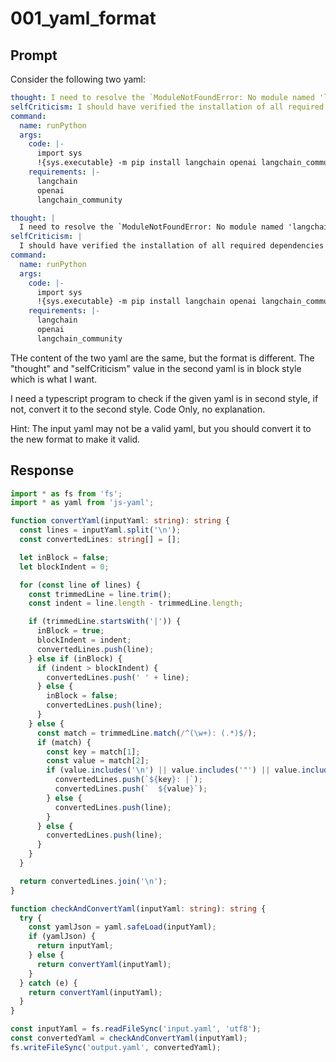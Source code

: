 # 001_yaml_format

## Prompt

Consider the following two yaml:

```yaml
thought: I need to resolve the `ModuleNotFoundError: No module named 'langchain_community'` error by ensuring that all necessary dependencies are correctly installed.
selfCriticism: I should have verified the installation of all required dependencies before running the code.
command:
  name: runPython
  args:
    code: |-
      import sys
      !{sys.executable} -m pip install langchain openai langchain_community
    requirements: |-
      langchain
      openai
      langchain_community
```

```yaml
thought: |
  I need to resolve the `ModuleNotFoundError: No module named 'langchain_community'` error by ensuring that all necessary dependencies are correctly installed.
selfCriticism: |
  I should have verified the installation of all required dependencies before running the code.
command:
  name: runPython
  args:
    code: |-
      import sys
      !{sys.executable} -m pip install langchain openai langchain_community
    requirements: |-
      langchain
      openai
      langchain_community
```

THe content of the two yaml are the same, but the format is different. The "thought" and "selfCriticism" value in the second yaml is in block style which is what I want. 

I need a typescript program to check if the given yaml is in second style, if not, convert it to the second style. Code Only, no explanation.

Hint: The input yaml may not be a valid yaml, but you should convert it to the new format to make it valid.

## Response

```typescript
import * as fs from 'fs';
import * as yaml from 'js-yaml';

function convertYaml(inputYaml: string): string {
  const lines = inputYaml.split('\n');
  const convertedLines: string[] = [];

  let inBlock = false;
  let blockIndent = 0;

  for (const line of lines) {
    const trimmedLine = line.trim();
    const indent = line.length - trimmedLine.length;

    if (trimmedLine.startsWith('|')) {
      inBlock = true;
      blockIndent = indent;
      convertedLines.push(line);
    } else if (inBlock) {
      if (indent > blockIndent) {
        convertedLines.push(' ' + line);
      } else {
        inBlock = false;
        convertedLines.push(line);
      }
    } else {
      const match = trimmedLine.match(/^(\w+): (.*)$/);
      if (match) {
        const key = match[1];
        const value = match[2];
        if (value.includes('\n') || value.includes('"') || value.includes("'")) {
          convertedLines.push(`${key}: |`);
          convertedLines.push(`  ${value}`);
        } else {
          convertedLines.push(line);
        }
      } else {
        convertedLines.push(line);
      }
    }
  }

  return convertedLines.join('\n');
}

function checkAndConvertYaml(inputYaml: string): string {
  try {
    const yamlJson = yaml.safeLoad(inputYaml);
    if (yamlJson) {
      return inputYaml;
    } else {
      return convertYaml(inputYaml);
    }
  } catch (e) {
    return convertYaml(inputYaml);
  }
}

const inputYaml = fs.readFileSync('input.yaml', 'utf8');
const convertedYaml = checkAndConvertYaml(inputYaml);
fs.writeFileSync('output.yaml', convertedYaml);
```

